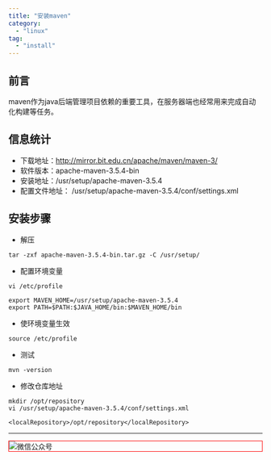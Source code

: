 ```yaml
---
title: "安装maven"
category:
  - "linux"
tag:
  - "install"
---
```


## 前言

maven作为java后端管理项目依赖的重要工具，在服务器端也经常用来完成自动化构建等任务。

## 信息统计

- 下载地址：http://mirror.bit.edu.cn/apache/maven/maven-3/
- 软件版本：apache-maven-3.5.4-bin
- 安装地址：/usr/setup/apache-maven-3.5.4
- 配置文件地址： /usr/setup/apache-maven-3.5.4/conf/settings.xml

## 安装步骤

- 解压

```shell
tar -zxf apache-maven-3.5.4-bin.tar.gz -C /usr/setup/
```

- 配置环境变量

```shell
vi /etc/profile

export MAVEN_HOME=/usr/setup/apache-maven-3.5.4
export PATH=$PATH:$JAVA_HOME/bin:$MAVEN_HOME/bin
```

- 使环境变量生效

```shell
source /etc/profile
```

- 测试

```shell
mvn -version
```

- 修改仓库地址

```shell
mkdir /opt/repository
vi /usr/setup/apache-maven-3.5.4/conf/settings.xml

<localRepository>/opt/repository</localRepository>
```
---

<img style="border:1px red solid; display:block; margin:0 auto;" :src="$withBase('/qrcode.jpg')" alt="微信公众号" />

